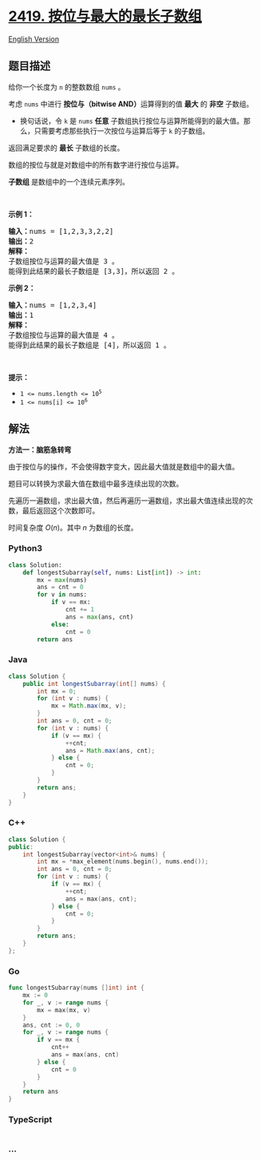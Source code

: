 # [2419. 按位与最大的最长子数组](https://leetcode.cn/problems/longest-subarray-with-maximum-bitwise-and)

[English Version](/solution/2400-2499/2419.Longest%20Subarray%20With%20Maximum%20Bitwise%20AND/README_EN.md)

## 题目描述

<!-- 这里写题目描述 -->

<p>给你一个长度为 <code>n</code> 的整数数组 <code>nums</code> 。</p>

<p>考虑 <code>nums</code> 中进行 <strong>按位与（bitwise AND）</strong>运算得到的值 <strong>最大</strong> 的 <strong>非空</strong> 子数组。</p>

<ul>
	<li>换句话说，令 <code>k</code> 是 <code>nums</code> <strong>任意</strong> 子数组执行按位与运算所能得到的最大值。那么，只需要考虑那些执行一次按位与运算后等于 <code>k</code> 的子数组。</li>
</ul>

<p>返回满足要求的 <strong>最长</strong> 子数组的长度。</p>

<p>数组的按位与就是对数组中的所有数字进行按位与运算。</p>

<p><strong>子数组</strong> 是数组中的一个连续元素序列。</p>

<p>&nbsp;</p>

<p><strong>示例 1：</strong></p>

<pre>
<strong>输入：</strong>nums = [1,2,3,3,2,2]
<strong>输出：</strong>2
<strong>解释：</strong>
子数组按位与运算的最大值是 3 。
能得到此结果的最长子数组是 [3,3]，所以返回 2 。
</pre>

<p><strong>示例 2：</strong></p>

<pre>
<strong>输入：</strong>nums = [1,2,3,4]
<strong>输出：</strong>1
<strong>解释：</strong>
子数组按位与运算的最大值是 4 。 
能得到此结果的最长子数组是 [4]，所以返回 1 。
</pre>

<p>&nbsp;</p>

<p><strong>提示：</strong></p>

<ul>
	<li><code>1 &lt;= nums.length &lt;= 10<sup>5</sup></code></li>
	<li><code>1 &lt;= nums[i] &lt;= 10<sup>6</sup></code></li>
</ul>

## 解法

<!-- 这里可写通用的实现逻辑 -->

**方法一：脑筋急转弯**

由于按位与的操作，不会使得数字变大，因此最大值就是数组中的最大值。

题目可以转换为求最大值在数组中最多连续出现的次数。

先遍历一遍数组，求出最大值，然后再遍历一遍数组，求出最大值连续出现的次数，最后返回这个次数即可。

时间复杂度 $O(n)$。其中 $n$ 为数组的长度。

<!-- tabs:start -->

### **Python3**

<!-- 这里可写当前语言的特殊实现逻辑 -->

```python
class Solution:
    def longestSubarray(self, nums: List[int]) -> int:
        mx = max(nums)
        ans = cnt = 0
        for v in nums:
            if v == mx:
                cnt += 1
                ans = max(ans, cnt)
            else:
                cnt = 0
        return ans
```

### **Java**

<!-- 这里可写当前语言的特殊实现逻辑 -->

```java
class Solution {
    public int longestSubarray(int[] nums) {
        int mx = 0;
        for (int v : nums) {
            mx = Math.max(mx, v);
        }
        int ans = 0, cnt = 0;
        for (int v : nums) {
            if (v == mx) {
                ++cnt;
                ans = Math.max(ans, cnt);
            } else {
                cnt = 0;
            }
        }
        return ans;
    }
}
```

### **C++**

```cpp
class Solution {
public:
    int longestSubarray(vector<int>& nums) {
        int mx = *max_element(nums.begin(), nums.end());
        int ans = 0, cnt = 0;
        for (int v : nums) {
            if (v == mx) {
                ++cnt;
                ans = max(ans, cnt);
            } else {
                cnt = 0;
            }
        }
        return ans;
    }
};
```

### **Go**

```go
func longestSubarray(nums []int) int {
	mx := 0
	for _, v := range nums {
		mx = max(mx, v)
	}
	ans, cnt := 0, 0
	for _, v := range nums {
		if v == mx {
			cnt++
			ans = max(ans, cnt)
		} else {
			cnt = 0
		}
	}
	return ans
}
```

### **TypeScript**

```ts

```

### **...**

```

```

<!-- tabs:end -->
